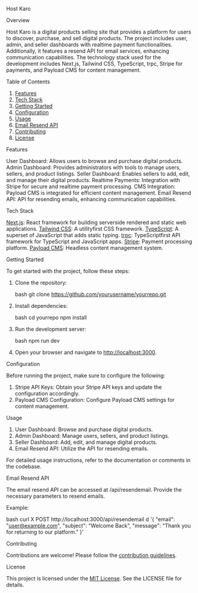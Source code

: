  Host Karo

 Overview

Host Karo is a digital products selling site that provides a platform for users to discover, purchase, and sell digital products. The project includes user, admin, and seller dashboards with realtime payment functionalities. Additionally, it features a resend API for email services, enhancing communication capabilities. The technology stack used for the development includes Next.js, Tailwind CSS, TypeScript, trpc, Stripe for payments, and Payload CMS for content management.

 Table of Contents

1. [Features](features)
2. [Tech Stack](techstack)
3. [Getting Started](gettingstarted)
4. [Configuration](configuration)
5. [Usage](usage)
6. [Email Resend API](emailresendapi)
7. [Contributing](contributing)
8. [License](LICENSE)

 Features

 User Dashboard: Allows users to browse and purchase digital products.
 Admin Dashboard: Provides administrators with tools to manage users, sellers, and product listings.
 Seller Dashboard: Enables sellers to add, edit, and manage their digital products.
 Realtime Payments: Integration with Stripe for secure and realtime payment processing.
 CMS Integration: Payload CMS is integrated for efficient content management.
 Email Resend API: API for resending emails, enhancing communication capabilities.

 Tech Stack

 [Next.js](https://nextjs.org/): React framework for building serverside rendered and static web applications.
 [Tailwind CSS](https://tailwindcss.com/): A utilityfirst CSS framework.
 [TypeScript](https://www.typescriptlang.org/): A superset of JavaScript that adds static typing.
 [trpc](https://trpc.io/): TypeScriptfirst API framework for TypeScript and JavaScript apps.
 [Stripe](https://stripe.com/): Payment processing platform.
 [Payload CMS](https://payloadcms.com/): Headless content management system.

 Getting Started

To get started with the project, follow these steps:

1. Clone the repository:

   bash
   git clone https://github.com/yourusername/yourrepo.git
   

2. Install dependencies:

   bash
   cd yourrepo
   npm install
   

3. Run the development server:

   bash
   npm run dev
   

4. Open your browser and navigate to [http://localhost:3000](http://localhost:3000).

 Configuration

Before running the project, make sure to configure the following:

1. Stripe API Keys: Obtain your Stripe API keys and update the configuration accordingly.
2. Payload CMS Configuration: Configure Payload CMS settings for content management.

 Usage

1. User Dashboard: Browse and purchase digital products.
2. Admin Dashboard: Manage users, sellers, and product listings.
3. Seller Dashboard: Add, edit, and manage digital products.
4. Email Resend API: Utilize the API for resending emails.

For detailed usage instructions, refer to the documentation or comments in the codebase.

 Email Resend API

The email resend API can be accessed at /api/resendemail. Provide the necessary parameters to resend emails.

Example:

bash
curl X POST http://localhost:3000/api/resendemail d '{
  "email": "user@example.com",
  "subject": "Welcome Back",
  "message": "Thank you for returning to our platform."
}'


 Contributing

Contributions are welcome! Please follow the [contribution guidelines](CONTRIBUTING.md).

 License

This project is licensed under the [MIT License](LICENSE). See the LICENSE file for details.